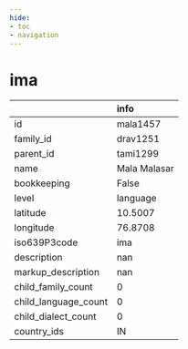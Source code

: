 ```yaml
---
hide:
- toc
- navigation
---
```

# ima
|                      | info         |
|:---------------------|:-------------|
| id                   | mala1457     |
| family_id            | drav1251     |
| parent_id            | tami1299     |
| name                 | Mala Malasar |
| bookkeeping          | False        |
| level                | language     |
| latitude             | 10.5007      |
| longitude            | 76.8708      |
| iso639P3code         | ima          |
| description          | nan          |
| markup_description   | nan          |
| child_family_count   | 0            |
| child_language_count | 0            |
| child_dialect_count  | 0            |
| country_ids          | IN           |